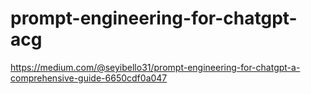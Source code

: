# prompt-engineering-for-chatgpt-acg
https://medium.com/@seyibello31/prompt-engineering-for-chatgpt-a-comprehensive-guide-6650cdf0a047
